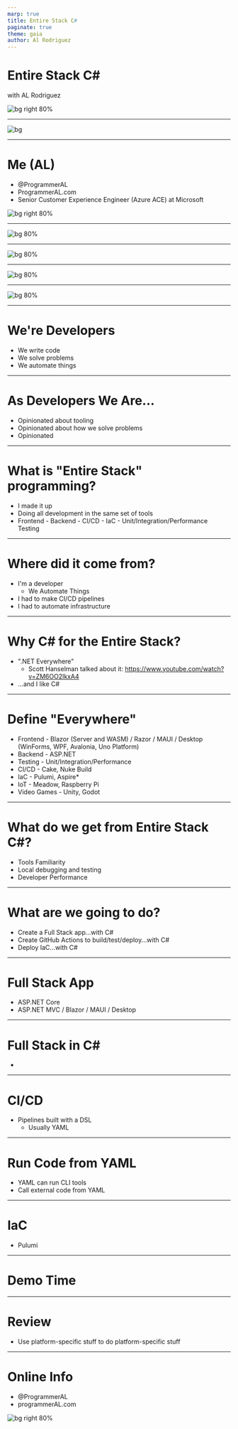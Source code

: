 ```yaml
---
marp: true
title: Entire Stack C#
paginate: true
theme: gaia
author: Al Rodriguez
---
```


# Entire Stack C#

with AL Rodriguez

![bg right 80%](presentation-images/presentation_link_qrcode.png)

---

![bg](presentation-images/sponsors.png)

---

# Me (AL)

- @ProgrammerAL
- ProgrammerAL.com
- Senior Customer Experience Engineer (Azure ACE) at Microsoft

![bg right 80%](presentation-images/presentation_link_qrcode.png)

---

![bg 80%](presentation-images/devs-and-ops.png)

---

![bg 80%](presentation-images/devs-and-ops-oops.png)

---

![bg 80%](presentation-images/ideal-devops.png)

---

![bg 80%](presentation-images/devs-and-devops-and-ops-and-sre.png)


---

# We're Developers

- We write code
- We solve problems
- We automate things

---

# As Developers We Are...

- Opinionated about tooling
- Opinionated about how we solve problems
- Opinionated

---

# What is "Entire Stack" programming?

- I made it up
- Doing all development in the same set of tools
- Frontend - Backend - CI/CD - IaC - Unit/Integration/Performance Testing

---

# Where did it come from?

- I'm a developer
  - We Automate Things
- I had to make CI/CD pipelines
- I had to automate infrastructure

---

# Why C# for the Entire Stack?

- ".NET Everywhere"
  - Scott Hanselman talked about it: https://www.youtube.com/watch?v=ZM6OO2lkxA4
- ...and I like C#

---

# Define "Everywhere"

- Frontend - Blazor (Server and WASM) / Razor / MAUI / Desktop (WinForms, WPF, Avalonia, Uno Platform)
- Backend - ASP.NET
- Testing - Unit/Integration/Performance
- CI/CD - Cake, Nuke Build
- IaC - Pulumi, Aspire*
- IoT -  Meadow, Raspberry Pi
- Video Games -  Unity, Godot

---

# What do we get from Entire Stack C#?

- Tools Familiarity
- Local debugging and testing
- Developer Performance

---

# What are we going to do?

- Create a Full Stack app...with C#
- Create GitHub Actions to build/test/deploy...with C#
- Deploy IaC...with C#

---

# Full Stack App

- ASP.NET Core
- ASP.NET MVC / Blazor / MAUI / Desktop

---

# Full Stack in C#

- 

---

# CI/CD

- Pipelines built with a DSL
  - Usually YAML

---

# Run Code from YAML

- YAML can run CLI tools
- Call external code from YAML

---

# IaC

- Pulumi

---

# Demo Time

---

# Review

- Use platform-specific stuff to do platform-specific stuff

---

# Online Info

- @ProgrammerAL
- programmerAL.com

![bg right 80%](presentation-images/presentation_link_qrcode.png)
